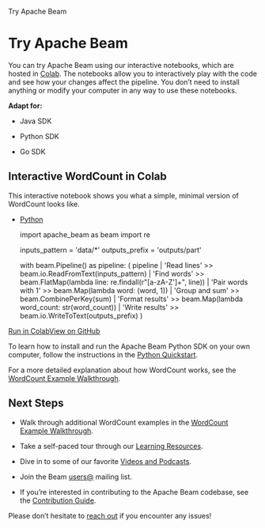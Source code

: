 Try Apache Beam

# Try Apache Beam

You can try Apache Beam using our interactive notebooks, which are hosted in [Colab](https://colab.research.google.com/). The notebooks allow you to interactively play with the code and see how your changes affect the pipeline. You don’t need to install anything or modify your computer in any way to use these notebooks.

 **Adapt for:**

- Java SDK

- Python SDK

- Go SDK

## Interactive WordCount in Colab

This interactive notebook shows you what a simple, minimal version of WordCount looks like.

- [Python]()

	import apache_beam as beam
	import re

	inputs_pattern = 'data/*'
	outputs_prefix = 'outputs/part'

	with beam.Pipeline() as pipeline:
	  (
	      pipeline
	      | 'Read lines' >> beam.io.ReadFromText(inputs_pattern)
	      | 'Find words' >> beam.FlatMap(lambda line: re.findall(r"[a-zA-Z']+", line))
	      | 'Pair words with 1' >> beam.Map(lambda word: (word, 1))
	      | 'Group and sum' >> beam.CombinePerKey(sum)
	      | 'Format results' >> beam.Map(lambda word_count: str(word_count))
	      | 'Write results' >> beam.io.WriteToText(outputs_prefix)
	  )

[Run in Colab](https://colab.sandbox.google.com/github/apache/beam/blob/master/examples/notebooks/get-started/try-apache-beam-py.ipynb)[View on GitHub](https://github.com/apache/beam/blob/master/examples/notebooks/get-started/try-apache-beam-py.ipynb)

To learn how to install and run the Apache Beam Python SDK on your own computer, follow the instructions in the [Python Quickstart](https://beam.apache.org/get-started/quickstart-py).

For a more detailed explanation about how WordCount works, see the [WordCount Example Walkthrough](https://beam.apache.org/get-started/wordcount-example).

## Next Steps

- Walk through additional WordCount examples in the [WordCount Example Walkthrough](https://beam.apache.org/get-started/wordcount-example).

- Take a self-paced tour through our [Learning Resources](https://beam.apache.org/documentation/resources/learning-resources).

- Dive in to some of our favorite [Videos and Podcasts](https://beam.apache.org/documentation/resources/videos-and-podcasts).

- Join the Beam [users@](https://beam.apache.org/community/contact-us) mailing list.

- If you’re interested in contributing to the Apache Beam codebase, see the [Contribution Guide](https://beam.apache.org/contribute).

Please don’t hesitate to [reach out](https://beam.apache.org/community/contact-us) if you encounter any issues!